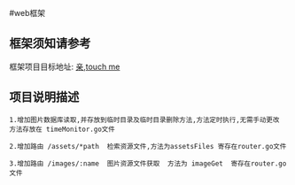 #web框架

## 框架须知请参考

框架项目目标地址: [亲,touch me](https://github.com/swgloomy/webframe)
    
## 项目说明描述
    
    1.增加图片数据库读取,并存放到临时目录及临时目录删除方法,方法定时执行,无需手动更改  方法存放在 timeMonitor.go文件
    
    2.增加路由 /assets/*path  检索资源文件,方法为assetsFiles 寄存在router.go文件
    
    3.增加路由 /images/:name  图片资源文件获取  方法为 imageGet  寄存在router.go文件